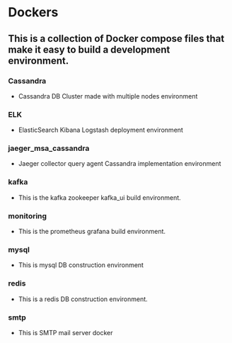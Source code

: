 # Dockers

## This is a collection of Docker compose files that make it easy to build a development environment.

### Cassandra
* Cassandra DB Cluster made with multiple nodes environment

### ELK
* ElasticSearch Kibana Logstash deployment environment

### jaeger_msa_cassandra
* Jaeger collector query agent Cassandra implementation environment

### kafka
* This is the kafka zookeeper kafka_ui build environment.

### monitoring
* This is the prometheus grafana build environment.

### mysql
* This is mysql DB construction environment

### redis
* This is a redis DB construction environment.

### smtp
* This is SMTP mail server docker
